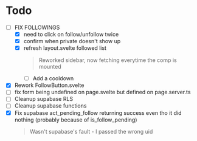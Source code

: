 # Todo

- [ ] FIX FOLLOWINGS
  - [x] need to click on follow/unfollow twice
  - [x] confirm when private doesn't show up
  - [x] refresh layout.svelte followed list
    > Reworked sidebar, now fetching everytime the comp is mounted
    - [ ] Add a cooldown
- [x] Rework FollowButton.svelte
- [ ] fix form being undefined on page.svelte but defined on page.server.ts
- [ ] Cleanup supabase RLS
- [ ] Cleanup supabase functions
- [x] Fix supabase act_pending_follow returning success even tho it did nothing (probably because of is_follow_pending)
  > Wasn't supabase's fault - I passed the wrong uid
